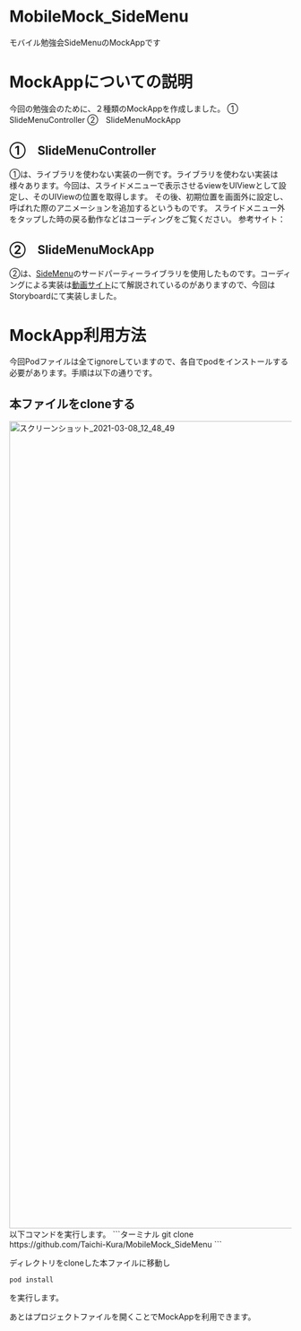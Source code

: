 # MobileMock_SideMenu
モバイル勉強会SideMenuのMockAppです

# MockAppについての説明
今回の勉強会のために、２種類のMockAppを作成しました。
①　SlideMenuController
②　SlideMenuMockApp

## ①　SlideMenuController
①は、ライブラリを使わない実装の一例です。ライブラリを使わない実装は様々あります。今回は、スライドメニューで表示させるviewをUIViewとして設定し、そのUIViewの位置を取得します。
その後、初期位置を画面外に設定し、呼ばれた際のアニメーションを追加するというものです。
スライドメニュー外をタップした時の戻る動作などはコーディングをご覧ください。
参考サイト：[](http://swift.hiros-dot.net/?p=377)


## ②　SlideMenuMockApp
②は、[SideMenu](https://github.com/jonkykong/SideMenu)のサードパーティーライブラリを使用したものです。コーディングによる実装は[動画サイト](https://www.youtube.com/watch?v=iq-tWW45Vhk)にて解説されているのがありますので、今回はStoryboardにて実装しました。



# MockApp利用方法
今回Podファイルは全てignoreしていますので、各自でpodをインストールする必要があります。手順は以下の通りです。

## 本ファイルをcloneする
<img width="1440" alt="スクリーンショット_2021-03-08_12_48_49" src="https://user-images.githubusercontent.com/67308225/110272192-f0a15580-800c-11eb-8855-95d6394b71fa.png">
以下コマンドを実行します。
```ターミナル
git clone https://github.com/Taichi-Kura/MobileMock_SideMenu
```

ディレクトリをcloneした本ファイルに移動し

```ターミナル
pod install
```
を実行します。

あとはプロジェクトファイルを開くことでMockAppを利用できます。
